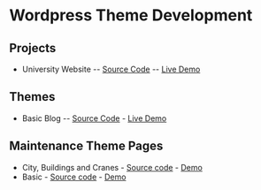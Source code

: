 # Wordpress Theme Development

## Projects
* University Website -- [Source Code](https://github.com/paulAlexSerban/University-Website-WP-Project) -- [Live Demo](http://uniweb.paulserban.eu/wp/)

## Themes
* Basic Blog -- [Source Code](https://github.com/paulAlexSerban/Basic-Blog-WP-THEME) - [Live Demo]()

## Maintenance Theme Pages
* City, Buildings and Cranes - [Source code](https://github.com/paulAlexSerban/WP-Under-Construction-City-Building-Cranes) - [Demo](https://paulalexserban.github.io/WP-Under-Construction-City-Building-Cranes/)
* Basic - [Source code](https://github.com/paulAlexSerban/WP-BASIC-underContruction) - [Demo](https://paulalexserban.github.io/WP-BASIC-underContruction/)
